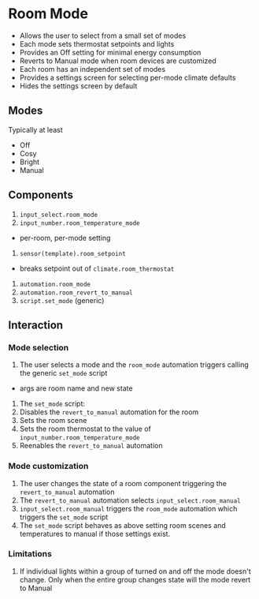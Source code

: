 # Room Mode

 - Allows the user to select from a small set of modes
 - Each mode sets thermostat setpoints and lights
 - Provides an Off setting for minimal energy consumption
 - Reverts to Manual mode when room devices are customized
 - Each room has an independent set of modes
 - Provides a settings screen for selecting per-mode climate defaults
 - Hides the settings screen by default

## Modes

Typically at least
 - Off
 - Cosy
 - Bright
 - Manual

## Components

 1. `input_select.room_mode`
 1. `input_number.room_temperature_mode`
   * per-room, per-mode setting
 1. `sensor(template).room_setpoint`
   * breaks setpoint out of `climate.room_thermostat`
 1. `automation.room_mode`
 1. `automation.room_revert_to_manual`
 1. `script.set_mode` (generic)


## Interaction

### Mode selection

 1. The user selects a mode and the `room_mode` automation triggers calling the generic `set_mode` script
   * args are room name and new state
 1. The `set_mode` script:
   1. Disables the `revert_to_manual` automation for the room
   1. Sets the room scene
   1. Sets the room thermostat to the value of `input_number.room_temperature_mode`
   1. Reenables the `revert_to_manual` automation

### Mode customization

 1. The user changes the state of a room component triggering the `revert_to_manual` automation
 1. The `revert_to_manual` automation selects `input_select.room_manual`
 1. `input_select.room_manual` triggers the `room_mode` automation which triggers the `set_mode` script
 1. The `set_mode` script behaves as above setting room scenes and temperatures to manual if those settings exist.

### Limitations

 1. If individual lights within a group of turned on and off the mode doesn't change. Only when the entire group changes state will the mode revert to Manual

